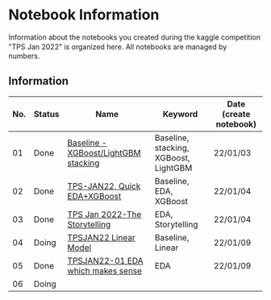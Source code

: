 # Notebook Information
Information about the notebooks you created during the kaggle competition "TPS Jan 2022" is organized here.
All notebooks are managed by　numbers.

## Information
|No.|Status|Name|Keyword|Date　(create notebook)|
|---|---|---|---|---|
|01|Done|[Baseline - XGBoost/LightGBM stacking](https://www.kaggle.com/uchiborikoki/baseline-xgboost-lightgbm-stacking)|Baseline, stacking, XGBoost, LightGBM|22/01/03|
|02|Done|[TPS-JAN22, Quick EDA+XGBoost](https://www.kaggle.com/uchiborikoki/tps-jan22-quick-eda-xgboost)|Baseline, EDA, XGBoost|22/01/04|
|03|Done|[TPS Jan 2022-The Storytelling](https://www.kaggle.com/uchiborikoki/tabular-playground-2022-the-storytelling/edit)|EDA, Storytelling|22/01/04|
|04|Doing|[TPSJAN22 Linear Model](https://www.kaggle.com/uchiborikoki/tpsjan22-linear-model)|Baseline, Linear|22/01/09|
|05|Done|[TPSJAN22-01 EDA which makes sense](https://www.kaggle.com/uchiborikoki/tpsjan22-01-eda-which-makes-sense/edit)|EDA|22/01/09|
|06|Doing||||


